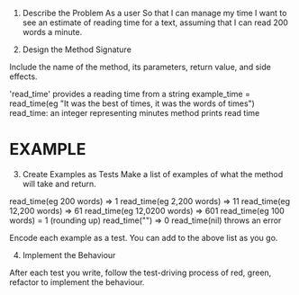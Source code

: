 1. Describe the Problem
As a user
So that I can manage my time
I want to see an estimate of reading time for a text, assuming that I can read 200 words a minute.

2. Design the Method Signature

Include the name of the method, its parameters, return value, and side effects.

'read_time' provides a reading time from a string
example_time = read_time(eg "It was the best of times, it was the words of times")
read_time: an integer representing minutes
method prints read time

# EXAMPLE

3. Create Examples as Tests
Make a list of examples of what the method will take and return.

read_time(eg 200 words) => 1
read_time(eg 2,200 words) => 11
read_time(eg 12,200 words) => 61
read_time(eg 12,0200 words) => 601
read_time(eg 100 words) = 1 (rounding up)
read_time("") => 0
read_time(nil) throws an error

Encode each example as a test. You can add to the above list as you go.

4. Implement the Behaviour

After each test you write, follow the test-driving process of red, green, refactor to implement the behaviour.
